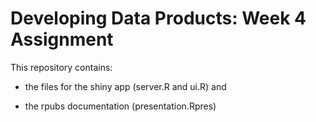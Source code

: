 # Developing Data Products: Week 4 Assignment

This repository contains:

- the files for the shiny app (server.R and ui.R) and 

- the rpubs documentation (presentation.Rpres)